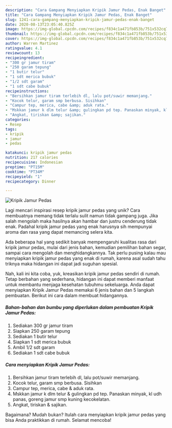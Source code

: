 ```yaml
---
description: "Cara Gampang Menyiapkan Kripik Jamur Pedas, Enak Banget"
title: "Cara Gampang Menyiapkan Kripik Jamur Pedas, Enak Banget"
slug: 1241-cara-gampang-menyiapkan-kripik-jamur-pedas-enak-banget
date: 2020-08-13T23:05:40.825Z
image: https://img-global.cpcdn.com/recipes/f834c1a471fb853b/751x532cq70/kripik-jamur-pedas-foto-resep-utama.jpg
thumbnail: https://img-global.cpcdn.com/recipes/f834c1a471fb853b/751x532cq70/kripik-jamur-pedas-foto-resep-utama.jpg
cover: https://img-global.cpcdn.com/recipes/f834c1a471fb853b/751x532cq70/kripik-jamur-pedas-foto-resep-utama.jpg
author: Warren Martinez
ratingvalue: 4.1
reviewcount: 13
recipeingredient:
- "300 gr jamur tiram"
- "250 garam tepung"
- "1 butir telur"
- "1 sdt merica bubuk"
- "1/2 sdt garam"
- "1 sdt cabe bubuk"
recipeinstructions:
- "Bersihkan jamur tiram terlebih dl, lalu pot/suwir memanjang."
- "Kocok telur, garam smp berbusa. Sisihkan"
- "Campur tep, merica, cabe &amp; aduk rata."
- "Mskkan jamur k dlm telur &amp; gulingkan pd tep. Panaskan minyak, kl udh panas, goreng jamur smp kuning kecokelatan."
- "Angkat, tiriskan &amp; sajikan."
categories:
- Resep
tags:
- kripik
- jamur
- pedas

katakunci: kripik jamur pedas 
nutrition: 217 calories
recipecuisine: Indonesian
preptime: "PT15M"
cooktime: "PT34M"
recipeyield: "1"
recipecategory: Dinner

---
```



![Kripik Jamur Pedas](https://img-global.cpcdn.com/recipes/f834c1a471fb853b/751x532cq70/kripik-jamur-pedas-foto-resep-utama.jpg)

Lagi mencari inspirasi resep kripik jamur pedas yang unik? Cara membuatnya memang tidak terlalu sulit namun tidak gampang juga. Jika salah mengolah maka hasilnya akan hambar dan justru cenderung tidak enak. Padahal kripik jamur pedas yang enak harusnya sih mempunyai aroma dan rasa yang dapat memancing selera kita.

Ada beberapa hal yang sedikit banyak mempengaruhi kualitas rasa dari kripik jamur pedas, mulai dari jenis bahan, kemudian pemilihan bahan segar, sampai cara mengolah dan menghidangkannya. Tak perlu pusing kalau mau menyiapkan kripik jamur pedas yang enak di rumah, karena asal sudah tahu triknya maka hidangan ini dapat jadi suguhan spesial.




Nah, kali ini kita coba, yuk, kreasikan kripik jamur pedas sendiri di rumah. Tetap berbahan yang sederhana, hidangan ini dapat memberi manfaat untuk membantu menjaga kesehatan tubuhmu sekeluarga. Anda dapat menyiapkan Kripik Jamur Pedas memakai 6 jenis bahan dan 5 langkah pembuatan. Berikut ini cara dalam membuat hidangannya.

<!--inarticleads1-->

##### Bahan-bahan dan bumbu yang diperlukan dalam pembuatan Kripik Jamur Pedas:

1. Sediakan 300 gr jamur tiram
1. Siapkan 250 garam tepung
1. Sediakan 1 butir telur
1. Siapkan 1 sdt merica bubuk
1. Ambil 1/2 sdt garam
1. Sediakan 1 sdt cabe bubuk




<!--inarticleads2-->

##### Cara menyiapkan Kripik Jamur Pedas:

1. Bersihkan jamur tiram terlebih dl, lalu pot/suwir memanjang.
1. Kocok telur, garam smp berbusa. Sisihkan
1. Campur tep, merica, cabe &amp; aduk rata.
1. Mskkan jamur k dlm telur &amp; gulingkan pd tep. Panaskan minyak, kl udh panas, goreng jamur smp kuning kecokelatan.
1. Angkat, tiriskan &amp; sajikan.




Bagaimana? Mudah bukan? Itulah cara menyiapkan kripik jamur pedas yang bisa Anda praktikkan di rumah. Selamat mencoba!
